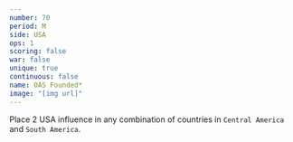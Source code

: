 ```yaml
---
number: 70
period: M
side: USA
ops: 1
scoring: false
war: false
unique: true
continuous: false
name: OAS Founded*
image: "[img url]"
---
```

Place 2 USA influence in any combination of countries in `Central America` and `South America`.
